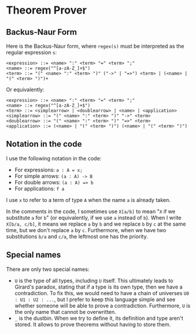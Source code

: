 # Theorem Prover

## Backus-Naur Form
Here is the Backus-Naur form, where `regex(s)` must be interpreted as the regular expression `s`:
```
<expression> ::= <name> ":" <term> "=" <term> ";"
<name> ::= regex("^[a-zA-Z_]+$")
<term> ::= "(" <name> ":" <term> ")" ("->" | "=>") <term> | (<name> | "(" <term> ")")+
```

Or equivalently:
```
<expression> ::= <name> ":" <term> "=" <term> ";"
<name> ::= regex("^[a-zA-Z_]+$")
<term> ::= <simplearrow> | <doublearrow> | <name> | <application>
<simplearrow> ::= "(" <name> ":" <term> ")" "->" <term>
<doublearrow> ::= "(" <name> ":" <term> ")" "=>" <term>
<application> ::= (<name> | "(" <term> ")") (<name> | "(" <term> ")")
```

## Notation in the code
I use the following notation in the code:
- For expressions: `a : A = x;`
- For simple arrows: `(a : A) -> B`
- For double arrows: `(a : A) => b`
- For applications: `f a`

I use `x` to refer to a term of type `A` when the name `a` is already taken.

In the comments in the code, I sometimes use `X[a/b]` to mean "`X` if we substitute `a` for `b`" (or equivalently, if we use `a` instead of `b`). When I write `X[b/a, c/b]`, it means we replace `a` by `b` and we replace `b` by `c` at the same time, but we don't replace `a` by `c`. Furthermore, when we have two substitutions `b/a` and `c/a`, the leftmost one has the priority.

## Special names
There are only two special names:
- `U` is the type of all types, including `U` itself. This ultimately leads to Girard's paradox, stating that if a type is its own type, then we have a contradiction. To fix this, we would need to have a chain of universes `U0 : U1 : U2 : ...`, but I prefer to keep this language simple and see whether someone will be able to prove a contradiction. Furthermore, `U` is the only name that cannot be overwritten.
- `_` is the dustbin. When we try to define it, its definition and type aren't stored. It allows to prove theorems without having to store them.

